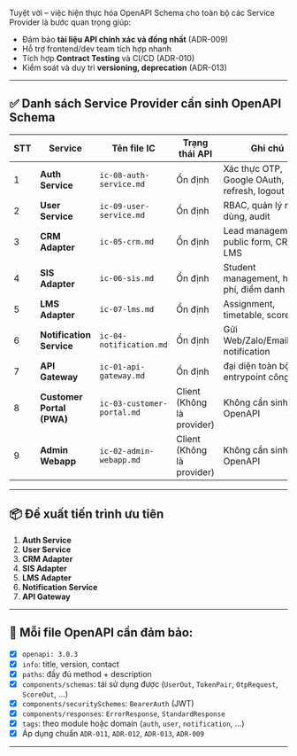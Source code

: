 Tuyệt vời – việc hiện thực hóa OpenAPI Schema cho toàn bộ các Service Provider là bước quan trọng giúp:

* Đảm bảo **tài liệu API chính xác và đồng nhất** (ADR-009)
* Hỗ trợ frontend/dev team tích hợp nhanh
* Tích hợp **Contract Testing** và CI/CD (ADR-010)
* Kiểm soát và duy trì **versioning, deprecation** (ADR-013)

---

## ✅ Danh sách Service Provider cần sinh OpenAPI Schema

| STT | Service                   | Tên file IC                          | Trạng thái API             | Ghi chú                                     |
| --- | ------------------------- | ------------------------------------ | -------------------------- | ------------------------------------------- |
| 1   | **Auth Service**          | `ic-08-auth-service.md`              | Ổn định                    | Xác thực OTP, Google OAuth, refresh, logout |
| 2   | **User Service**          | `ic-09-user-service.md`              | Ổn định                    | RBAC, quản lý người dùng, audit             |
| 3   | **CRM Adapter**           | `ic-05-crm.md`                       | Ổn định                    | Lead management, public form, CRM → LMS     |
| 4   | **SIS Adapter**           | `ic-06-sis.md`                       | Ổn định                    | Student management, học phí, điểm danh      |
| 5   | **LMS Adapter**           | `ic-07-lms.md`                       | Ổn định                    | Assignment, timetable, scores               |
| 6   | **Notification Service**  | `ic-04-notification.md`              | Ổn định                    | Gửi Web/Zalo/Email/Chat notification        |
| 7   | **API Gateway**           | `ic-01-api-gateway.md`               | Ổn định                    | đại diện toàn bộ entrypoint công khai       |
| 8   | **Customer Portal (PWA)** | `ic-03-customer-portal.md`           | Client (Không là provider) | Không cần sinh OpenAPI                      |
| 9   | **Admin Webapp**          | `ic-02-admin-webapp.md`              | Client (Không là provider) | Không cần sinh OpenAPI                      |

---

## 📦 Đề xuất tiến trình ưu tiên

1. **Auth Service**
2. **User Service**
3. **CRM Adapter**
4. **SIS Adapter**
5. **LMS Adapter**
6. **Notification Service**
7. **API Gateway**

---

## 🎯 Mỗi file OpenAPI cần đảm bảo:

* [x] `openapi: 3.0.3`
* [x] `info`: title, version, contact
* [x] `paths`: đầy đủ method + description
* [x] `components/schemas`: tái sử dụng được (`UserOut`, `TokenPair`, `OtpRequest`, `ScoreOut`, ...)
* [x] `components/securitySchemes`: `BearerAuth` (JWT)
* [x] `components/responses`: `ErrorResponse`, `StandardResponse`
* [x] `tags`: theo module hoặc domain (`auth`, `user`, `notification`, ...)
* [x] Áp dụng chuẩn `ADR-011`, `ADR-012`, `ADR-013`, `ADR-009`

---
